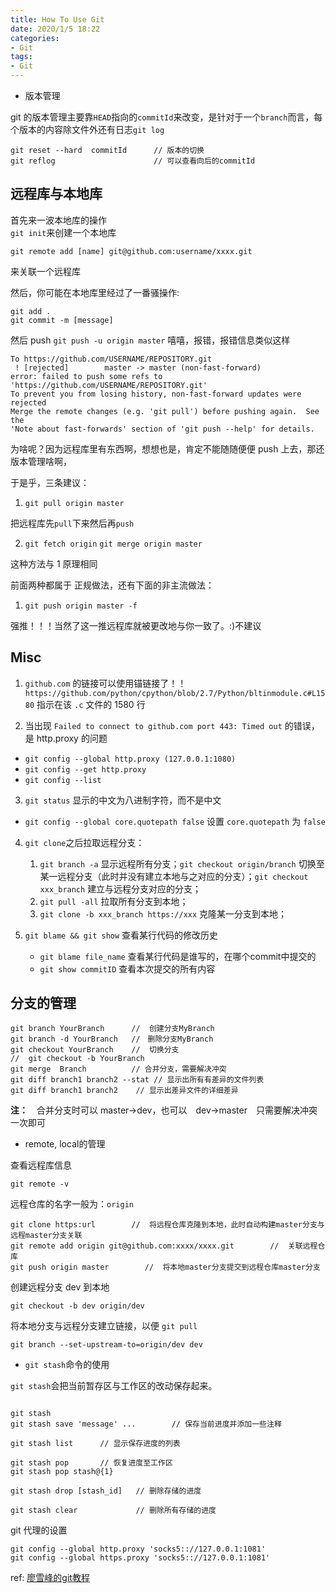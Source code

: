 ```yaml
--- 
title: How To Use Git
date: 2020/1/5 18:22
categories:
- Git
tags:
- Git
---
```


- 版本管理

git 的版本管理主要靠`HEAD`指向的`commitId`来改变，是针对于一个`branch`而言，每个版本的内容除文件外还有日志`git log`

```git
git reset --hard  commitId      // 版本的切换
git reflog                      // 可以查看向后的commitId 
```

## 远程库与本地库

首先来一波本地库的操作  
`git init`来创建一个本地库 

`git remote add [name] git@github.com:username/xxxx.git`

来关联一个远程库

然后，你可能在本地库里经过了一番骚操作:

```git
git add .
git commit -m [message]
```

然后 push `git push -u origin master`  嘻嘻，报错，报错信息类似这样

```git
To https://github.com/USERNAME/REPOSITORY.git
 ! [rejected]        master -> master (non-fast-forward)
error: failed to push some refs to 'https://github.com/USERNAME/REPOSITORY.git'
To prevent you from losing history, non-fast-forward updates were rejected
Merge the remote changes (e.g. 'git pull') before pushing again.  See the
'Note about fast-forwards' section of 'git push --help' for details.
```

为啥呢？因为远程库里有东西啊，想想也是，肯定不能随随便便    push    上去，那还版本管理啥啊，

于是乎，三条建议：

1. `git pull origin master`

把远程库先`pull`下来然后再`push`

2. `git fetch origin`  `git merge origin master`

这种方法与 1 原理相同

前面两种都属于 正规做法，还有下面的非主流做法：

1. `git push origin master -f`

强推！！！当然了这一推远程库就被更改地与你一致了。:)不建议

## Misc

1. `github.com` 的链接可以使用锚链接了！！ `https://github.com/python/cpython/blob/2.7/Python/bltinmodule.c#L1580` 指示在该 `.c` 文件的 1580 行

2. 当出现 `Failed to connect to github.com port 443: Timed out` 的错误，是 http.proxy 的问题

- `git config --global http.proxy (127.0.0.1:1080)`
- `git config --get http.proxy`
- `git config --list`
  
3. `git status` 显示的中文为八进制字符，而不是中文

- `git config --global core.quotepath false` 设置 `core.quotepath` 为 `false`

4. `git clone`之后拉取远程分支：

    1. `git branch -a` 显示远程所有分支；`git checkout origin/branch` 切换至某一远程分支（此时并没有建立本地与之对应的分支）；`git checkout xxx_branch` 建立与远程分支对应的分支；
    2. `git pull -all` 拉取所有分支到本地；
    3. `git clone -b xxx_branch https://xxx` 克隆某一分支到本地；

5. `git blame && git show` 查看某行代码的修改历史
   - `git blame file_name` 查看某行代码是谁写的，在哪个commit中提交的
   - `git show commitID` 查看本次提交的所有内容 

## 分支的管理

```git
git branch YourBranch      //  创建分支MyBranch
git branch -d YourBranch   //　删除分支MyBranch
git checkout YourBranch    //  切换分支
//  git checkout -b YourBranch    
git merge  Branch          // 合并分支，需要解决冲突
git diff branch1 branch2 --stat // 显示出所有有差异的文件列表
git diff branch1 branch2    // 显示出差异文件的详细差异
```

**注：**　合并分支时可以 master->dev，也可以　dev->master　只需要解决冲突一次即可

- remote, local的管理

查看远程库信息

```git
git remote -v
```

远程仓库的名字一般为：`origin`

```git
git clone https:url        //  将远程仓库克隆到本地，此时自动构建master分支与远程master分支关联
git remote add origin git@github.com:xxxx/xxxx.git        //  关联远程仓库
git push origin master        //  将本地master分支提交到远程仓库master分支
```

创建远程分支 dev 到本地

```git
git checkout -b dev origin/dev
```

将本地分支与远程分支建立链接，以便 `git pull`

```git
git branch --set-upstream-to=origin/dev dev
```

- `git stash`命令的使用

`git stash`会把当前暂存区与工作区的改动保存起来。

```git

git stash
git stash save 'message' ...        // 保存当前进度并添加一些注释

git stash list      // 显示保存进度的列表

git stash pop       // 恢复进度至工作区
git stash pop stash@{1}

git stash drop [stash_id]   // 删除存储的进度

git stash clear             // 删除所有存储的进度
```

git 代理的设置

```git
git config --global http.proxy 'socks5:://127.0.0.1:1081'
git config --global https.proxy 'socks5:://127.0.0.1:1081'
```

ref: [廖雪峰的git教程](https://www.liaoxuefeng.com/wiki/0013739516305929606dd18361248578c67b8067c8c017b000)